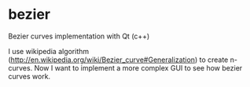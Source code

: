 bezier
======

Bezier curves implementation with Qt (c++)

I use wikipedia algorithm (http://en.wikipedia.org/wiki/Bezier_curve#Generalization) to create n-curves.
Now I want to implement a more complex GUI to see how bezier curves work.
